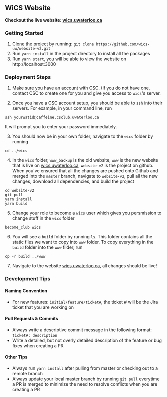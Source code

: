 ## WiCS Website

**Checkout the live website: [wics.uwaterloo.ca](http://wics.uwaterloo.ca/)**

### Getting Started

1. Clone the project by running: `git clone https://github.com/wics-uw/website-v2.git`
2. Run `yarn install` in the project directory to install all the packages
3. Run `yarn start`, you will be able to view the website on http://localhost:3000


### Deployment Steps

1. Make sure you have an account with CSC. (If you do not have one, contact CSC to create one for you and give you access to `wics`'s server. 

2. Once you have a CSC account setup, you should be able to `ssh` into their servers. 
For example, in your command line, run 
```
ssh yourwatid@caffeine.csclub.uwaterloo.ca
```
It will prompt you to enter your password immediately. 

3. You should now be in your own folder, navigate to the `wics` folder by running 
```
cd ../wics
```
4. In the `wics` folder, `www_backup` is the old website, `www` is the new website that is live on [wics.uwaterloo.ca](http://wics.uwaterloo.ca/), `website-v2` is the project on github. When you've ensured that all the changes are pushed onto Github and merged into the `master` branch, navigate to `website-v2`, pull all the new changes, download all dependencies, and build the project
```
cd website-v2
git pull
yarn install
yarn build
```
5. Change your role to become a `wics` user which gives you persmission to change stuff in the `wics` folder
```
become_club wics
```
6. You will see a `build` folder by running `ls`. This folder contains all the static files we want to copy into `www` folder. To copy everything in the `build` folder into the `www` filder, run
```
cp -r build ../www
```
7. Navigate to the website [wics.uwaterloo.ca](http://wics.uwaterloo.ca/), all changes should be live! 


### Development Tips

#### Naming Convention

- For new features: `initial/feature/ticket#`, the ticket # will be the Jira ticket that you are working on

#### Pull Requests & Commits

- Always write a descriptive commit message in the following format: `ticket#: description`
- Write a detailed, but not overly detailed description of the feature or bug fixes when creating a PR

#### Other Tips

- Always run `yarn install` after pulling from master or checking out to a remote branch
- Always update your local master branch by running `git pull` everytime a PR is merged to minimize the need to resolve conflicts when you are creating a PR

